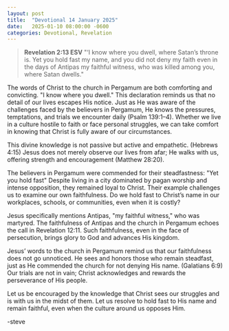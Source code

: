 ```yaml
---
layout: post
title:  "Devotional 14 January 2025"
date:   2025-01-10 08:00:00 -0600
categories: Devotional, Revelation
---
```

>**Revelation 2:13 ESV**
>"‘I know where you dwell, where Satan’s throne is. Yet you hold fast my name, and you did not deny my faith even in the days of Antipas my faithful witness, who was killed among you, where Satan dwells."

The words of Christ to the church in Pergamum are both comforting and convicting. "I know where you dwell." This declaration reminds us that no detail of our lives escapes His notice. Just as He was aware of the challenges faced by the believers in Pergamum, He knows the pressures, temptations, and trials we encounter daily (Psalm 139:1–4). Whether we live in a culture hostile to faith or face personal struggles, we can take comfort in knowing that Christ is fully aware of our circumstances.

This divine knowledge is not passive but active and empathetic. (Hebrews 4:15) Jesus does not merely observe our lives from afar; He walks with us, offering strength and encouragement (Matthew 28:20).

The believers in Pergamum were commended for their steadfastness: "Yet you hold fast" Despite living in a city dominated by pagan worship and intense opposition, they remained loyal to Christ. Their example challenges us to examine our own faithfulness. Do we hold fast to Christ’s name in our workplaces, schools, or communities, even when it is costly?

Jesus specifically mentions Antipas, "my faithful witness," who was martyred. The faithfulness of Antipas and the church in Pergamum echoes the call in Revelation 12:11.  Such faithfulness, even in the face of persecution, brings glory to God and advances His kingdom.

Jesus’ words to the church in Pergamum remind us that our faithfulness does not go unnoticed. He sees and honors those who remain steadfast, just as He commended the church for not denying His name. (Galatians 6:9) Our trials are not in vain; Christ acknowledges and rewards the perseverance of His people.

Let us be encouraged by the knowledge that Christ sees our struggles and is with us in the midst of them. Let us resolve to hold fast to His name and remain faithful, even when the culture around us opposes Him.

-steve




<script src="https://www.biblegateway.com/public/link-to-us/tooltips/bglinks.js" type="text/javascript"></script>
<script type="text/javascript">
BGLinks.version = "ESV";
BGLinks.linkVerses();
</script>